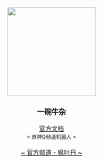<div align="center">
    <img src="https://drive.ethreal.cn/d/OneDrive/StaticResource/keqing-1671524823.png" width="200"/>
    <h3> 一碗牛杂  </h3>
    <div>
        <a href="https://docs.ethreal.cn" target="_blank">官方文档</a>
    </div>
    <small>&gt; 原神Q频道机器人 &lt;</small>
    <div>
        <br/>
        <a href="https://pd.qq.com/s/7skooapj3">~ 官方频道 - 枫叶丹 ~</a>
    </div>
</div>

<div align="center">
<br>
</div>


